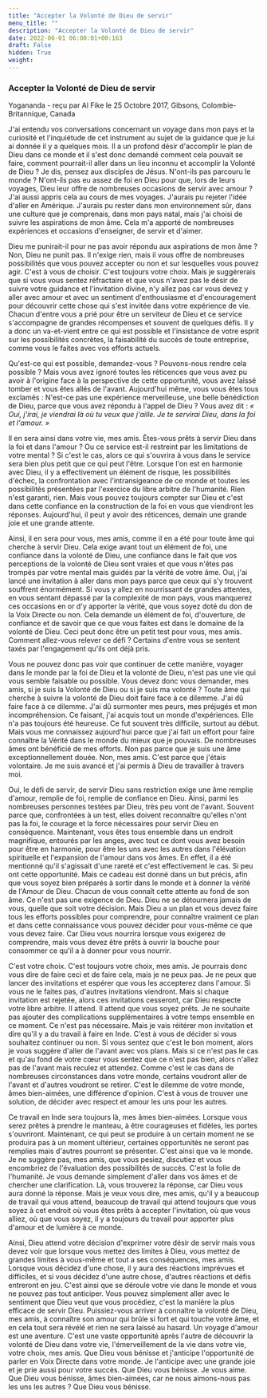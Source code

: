 ```yaml
---
title: "Accepter la Volonté de Dieu de servir"
menu_title: ""
description: "Accepter la Volonté de Dieu de servir"
date: 2022-06-01 06:00:01+00:163
draft: False
hidden: True
weight:
---
```

### Accepter la Volonté de Dieu de servir

Yogananda - reçu par Al Fike le 25 Octobre 2017, Gibsons, Colombie-Britannique, Canada

J'ai entendu vos conversations concernant un voyage dans mon pays et la curiosité et l'inquiétude de cet instrument au sujet de la guidance que je lui ai donnée il y a quelques mois. Il a un profond désir d'accomplir le plan de Dieu dans ce monde et il s'est donc demandé comment cela pouvait se faire, comment pourrait-il aller dans un lieu inconnu et accomplir la Volonté de Dieu ? Je dis, pensez aux disciples de Jésus. N'ont-ils pas parcouru le monde ? N'ont-ils pas eu assez de foi en Dieu pour que, lors de leurs voyages, Dieu leur offre de nombreuses occasions de servir avec amour ? J'ai aussi appris cela au cours de mes voyages. J'aurais pu rejeter l'idée d'aller en Amérique. J'aurais pu rester dans mon environnement sûr, dans une culture que je comprenais, dans mon pays natal, mais j'ai choisi de suivre les aspirations de mon âme. Cela m'a apporté de nombreuses expériences et occasions d'enseigner, de servir et d'aimer.

Dieu me punirait-il pour ne pas avoir répondu aux aspirations de mon âme ? Non, Dieu ne punit pas. Il n'exige rien, mais il vous offre de nombreuses possibilités que vous pouvez accepter ou non et sur lesquelles vous pouvez agir. C'est à vous de choisir. C'est toujours votre choix. Mais je suggérerais que si vous vous sentez réfractaire et que vous n'avez pas le désir de suivre votre guidance et l'invitation divine, n'y allez pas car vous devez y aller avec amour et avec un sentiment d'enthousiasme et d'encouragement pour découvrir cette chose qui s'est invitée dans votre expérience de vie. Chacun d'entre vous a prié pour être un serviteur de Dieu et ce service s'accompagne de grandes récompenses et souvent de quelques défis. Il y a donc un va-et-vient entre ce qui est possible et l'insistance de votre esprit sur les possibilités concrètes, la faisabilité du succès de toute entreprise, comme vous le faites avec vos efforts actuels. 

Qu'est-ce qui est possible, demandez-vous ? Pouvons-nous rendre cela possible ? Mais vous avez ignoré toutes les réticences que vous avez pu avoir à l'origine face à la perspective de cette opportunité, vous avez laissé tomber et vous êtes allés de l'avant. Aujourd'hui même, vous vous êtes tous exclamés : N'est-ce pas une expérience merveilleuse, une belle bénédiction de Dieu, parce que vous avez répondu à l'appel de Dieu ? Vous avez dit : *« Oui, j'irai, je viendrai là où tu veux que j'aille. Je te servirai Dieu, dans la foi et l'amour. »*

Il en sera ainsi dans votre vie, mes amis. Êtes-vous prêts à servir Dieu dans la foi et dans l'amour ? Ou ce service est-il restreint par les limitations de votre mental ? Si c'est le cas, alors ce qui s'ouvrira à vous dans le service sera bien plus petit que ce qui peut l'être. Lorsque l'on est en harmonie avec Dieu, il y a effectivement un élément de risque, les possibilités d'échec, la confrontation avec l'intransigeance de ce monde et toutes les possibilités présentées par l'exercice du libre arbitre de l'humanité. Rien n'est garanti, rien. Mais vous pouvez toujours compter sur Dieu et c'est dans cette confiance en la construction de la foi en vous que viendront les réponses. Aujourd'hui, il peut y avoir des réticences, demain une grande joie et une grande attente.

Ainsi, il en sera pour vous, mes amis, comme il en a été pour toute âme qui cherche à servir Dieu. Cela exige avant tout un élément de foi, une confiance dans la volonté de Dieu, une confiance dans le fait que vos perceptions de la volonté de Dieu sont vraies et que vous n'êtes pas trompés par votre mental mais guidés par la vérité de votre âme. Oui, j'ai lancé une invitation à aller dans mon pays parce que ceux qui s'y trouvent souffrent énormément. Si vous y allez en nourrissant de grandes attentes, en vous sentant dépassé par la complexité de mon pays, vous manquerez ces occasions en or d'y apporter la vérité, que vous soyez doté du don de la Voix Directe ou non. Cela demande un élément de foi, d'ouverture, de confiance et de savoir que ce que vous faites est dans le domaine de la volonté de Dieu. Ceci peut donc être un petit test pour vous, mes amis. Comment allez-vous relever ce défi ? Certains d'entre vous se sentent taxés par l'engagement qu'ils ont déjà pris. 

Vous ne pouvez donc pas voir que continuer de cette manière, voyager dans le monde par la foi de Dieu et la volonté de Dieu, n'est pas une vie qui vous semble faisable ou possible. Vous devez donc vous demander, mes amis, si je suis la Volonté de Dieu ou si je suis ma volonté ? Toute âme qui cherche à suivre la volonté de Dieu doit faire face à ce dilemme. J'ai dû faire face à ce dilemme. J'ai dû surmonter mes peurs, mes préjugés et mon incompréhension. Ce faisant, j'ai acquis tout un monde d'expériences. Elle n'a pas toujours été heureuse. Ce fut souvent très difficile, surtout au début. Mais vous me connaissez aujourd'hui parce que j'ai fait un effort pour faire connaître la Vérité dans le monde du mieux que je pouvais. De nombreuses âmes ont bénéficié de mes efforts. Non pas parce que je suis une âme exceptionnellement douée. Non, mes amis. C'est parce que j'étais volontaire. Je me suis avancé et j'ai permis à Dieu de travailler à travers moi.

Oui, le défi de servir, de servir Dieu sans restriction exige une âme remplie d'amour, remplie de foi, remplie de confiance en Dieu. Ainsi, parmi les nombreuses personnes testées par Dieu, très peu vont de l'avant. Souvent parce que, confrontées à un test, elles doivent reconnaître qu'elles n'ont pas la foi, le courage et la force nécessaires pour servir Dieu en conséquence. Maintenant, vous êtes tous ensemble dans un endroit magnifique, entourés par les anges, avec tout ce dont vous avez besoin pour être en harmonie, pour être les uns avec les autres dans l'élévation spirituelle et l'expansion de l'amour dans vos âmes. En effet, il a été mentionné qu'il s'agissait d'une rareté et c'est effectivement le cas. Si peu ont cette opportunité. Mais ce cadeau est donné dans un but précis, afin que vous soyez bien préparés à sortir dans le monde et à donner la vérité de l'Amour de Dieu. Chacun de vous connaît cette attente au fond de son âme. Ce n'est pas une exigence de Dieu. Dieu ne se détournera jamais de vous, quelle que soit votre décision. Mais Dieu a un plan et vous devez faire tous les efforts possibles pour comprendre, pour connaître vraiment ce plan et dans cette connaissance vous pouvez décider pour vous-même ce que vous devez faire. Car Dieu vous nourrira lorsque vous exigerez de comprendre, mais vous devez être prêts à ouvrir la bouche pour consommer ce qu'il a à donner pour vous nourrir.

C'est votre choix. C'est toujours votre choix, mes amis. Je pourrais donc vous dire de faire ceci et de faire cela, mais je ne peux pas. Je ne peux que lancer des invitations et espérer que vous les accepterez dans l'amour. Si vous ne le faites pas, d'autres invitations viendront. Mais si chaque invitation est rejetée, alors ces invitations cesseront, car Dieu respecte votre libre arbitre. Il attend. Il attend que vous soyez prêts. Je ne souhaite pas ajouter des complications supplémentaires à votre temps ensemble en ce moment. Ce n'est pas nécessaire. Mais je vais réitérer mon invitation et dire qu'il y a du travail à faire en Inde. C'est à vous de décider si vous souhaitez continuer ou non. Si vous sentez que c'est le bon moment, alors je vous suggère d'aller de l'avant avec vos plans. Mais si ce n'est pas le cas et qu'au fond de votre cœur vous sentez que ce n'est pas bien, alors n'allez pas de l'avant mais reculez et attendez. Comme c'est le cas dans de nombreuses circonstances dans votre monde, certains voudront aller de l'avant et d'autres voudront se retirer. C'est le dilemme de votre monde, âmes bien-aimées, une différence d'opinion. C'est à vous de trouver une solution, de décider avec respect et amour les uns pour les autres.

Ce travail en Inde sera toujours là, mes âmes bien-aimées. Lorsque vous serez prêtes à prendre le manteau, à être courageuses et fidèles, les portes s'ouvriront. Maintenant, ce qui peut se produire à un certain moment ne se produira pas à un moment ultérieur, certaines opportunités ne seront pas remplies mais d'autres pourront se présenter. C'est ainsi que va le monde. Je ne suggère pas, mes amis, que vous pesiez, discutiez et vous encombriez de l'évaluation des possibilités de succès. C'est la folie de l'humanité. Je vous demande simplement d'aller dans vos âmes et de chercher une clarification. Là, vous trouverez la réponse, car Dieu vous aura donné la réponse. Mais je veux vous dire, mes amis, qu'il y a beaucoup de travail qui vous attend, beaucoup de travail qui attend toujours que vous soyez à cet endroit où vous êtes prêts à accepter l'invitation, où que vous alliez, où que vous soyez, il y a toujours du travail pour apporter plus d'amour et de lumière à ce monde.

Ainsi, Dieu attend votre décision d'exprimer votre désir de servir mais vous devez voir que lorsque vous mettez des limites à Dieu, vous mettez de grandes limites à vous-même et tout a ses conséquences, mes amis. Lorsque vous décidez d'une chose, il y aura des réactions imprévues et difficiles, et si vous décidez d'une autre chose, d'autres réactions et défis entreront en jeu. C'est ainsi que se déroule votre vie dans le monde et vous ne pouvez pas tout anticiper. Vous pouvez simplement aller avec le sentiment que Dieu veut que vous procédiez, c'est la manière la plus efficace de servir Dieu. Puissiez-vous arriver à connaître la volonté de Dieu, mes amis, à connaître son amour qui brûle si fort et qui touche votre âme, et en cela tout sera révélé et rien ne sera laissé au hasard. Un voyage d'amour est une aventure. C'est une vaste opportunité après l'autre de découvrir la volonté de Dieu dans votre vie, l'émerveillement de la vie dans votre vie, votre choix, mes amis. Que Dieu vous bénisse et j'anticipe l'opportunité de parler en Voix Directe dans votre monde. Je l'anticipe avec une grande joie et je prie aussi pour votre succès. Que Dieu vous bénisse. Je vous aime. Que Dieu vous bénisse, âmes bien-aimées, car ne nous aimons-nous pas les uns les autres ? Que Dieu vous bénisse.
